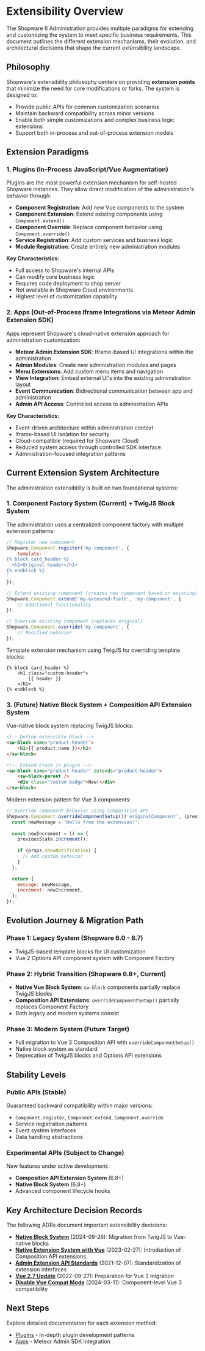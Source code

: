 # Extensibility Overview

The Shopware 6 Administration provides multiple paradigms for extending and customizing the system to meet specific business requirements. This document outlines the different extension mechanisms, their evolution, and architectural decisions that shape the current extensibility landscape.

## Philosophy

Shopware's extensibility philosophy centers on providing **extension points** that minimize the need for core modifications or forks. The system is designed to:

- Provide public APIs for common customization scenarios
- Maintain backward compatibility across minor versions
- Enable both simple customizations and complex business logic extensions
- Support both in-process and out-of-process extension models

## Extension Paradigms

### 1. Plugins (In-Process JavaScript/Vue Augmentation)

Plugins are the most powerful extension mechanism for self-hosted Shopware instances. They allow direct modification of the administration's behavior through:

- **Component Registration**: Add new Vue components to the system
- **Component Extension**: Extend existing components using `Component.extend()`
- **Component Override**: Replace component behavior using `Component.override()`
- **Service Registration**: Add custom services and business logic
- **Module Registration**: Create entirely new administration modules

**Key Characteristics:**
- Full access to Shopware's internal APIs
- Can modify core business logic
- Requires code deployment to shop server
- Not available in Shopware Cloud environments
- Highest level of customization capability

### 2. Apps (Out-of-Process Iframe Integrations via Meteor Admin Extension SDK)

Apps represent Shopware's cloud-native extension approach for administration customization:

- **Meteor Admin Extension SDK**: Iframe-based UI integrations within the administration
- **Admin Modules**: Create new administration modules and pages
- **Menu Extensions**: Add custom menu items and navigation
- **View Integration**: Embed external UI's into the existing administration layout
- **Event Communication**: Bidirectional communication between app and administration
- **Admin API Access**: Controlled access to administration APIs

**Key Characteristics:**
- Event-driven architecture within administration context
- Iframe-based UI isolation for security
- Cloud-compatible (required for Shopware Cloud)
- Reduced system access through controlled SDK interface
- Administration-focused integration patterns

## Current Extension System Architecture

The administration extensibility is built on two foundational systems:

### 1. Component Factory System (Current) + TwigJS Block System

The administration uses a centralized component factory with multiple extension patterns:

```javascript
// Register new component
Shopware.Component.register('my-component', {
    template: `
{% block card_header %}
  <h1>Original header</h1>
{% endblock %}
`
});

// Extend existing component (creates new component based on existing)
Shopware.Component.extend('my-extended-field', 'my-component', {
    // Additional functionality
});

// Override existing component (replaces original)
Shopware.Component.override('my-component', {
    // Modified behavior
});
```

Template extension mechanism using TwigJS for overriding template blocks:

```twig
{% block card_header %}
    <h1 class="custom-header">
        {{ header }}
    </h1>
{% endblock %}
```

### 3. (Future) Native Block System + Composition API Extension System

Vue-native block system replacing TwigJS blocks:

```html
<!-- Define extensible block -->
<sw-block name="product-header">
    <h1>{{ product.name }}</h1>
</sw-block>

<!-- Extend block in plugin -->
<sw-block name="product-header" extends="product-header">
    <sw-block-parent />
    <div class="custom-badge">New!</div>
</sw-block>
```

Modern extension pattern for Vue 3 components:

```javascript
// Override component behavior using Composition API
Shopware.Component.overrideComponentSetup()('originalComponent', (previousState, props) => {
  const newMessage = 'Hello from the extension!';
  
  const newIncrement = () => {
    previousState.increment();
    
    if (props.showNotification) {
      // Add custom behavior
    }
  };

  return {
    message: newMessage,
    increment: newIncrement,
  };
});
```

## Evolution Journey & Migration Path

### Phase 1: Legacy System (Shopware 6.0 - 6.7)
- TwigJS-based template blocks for UI customization
- Vue 2 Options API component system with Component Factory

### Phase 2: Hybrid Transition (Shopware 6.8+, Current)
- **Native Vue Block System**: `sw-block` components partially replace TwigJS blocks
- **Composition API Extensions**: `overrideComponentSetup()` partially replaces Component Factory
- Both legacy and modern systems coexist

### Phase 3: Modern System (Future Target)
- Full migration to Vue 3 Composition API with `overrideComponentSetup()`
- Native block system as standard
- Deprecation of TwigJS blocks and Options API extensions

## Stability Levels

### Public APIs (Stable)
Guaranteed backward compatibility within major versions:
- `Component.register`, `Component.extend`, `Component.override`
- Service registration patterns
- Event system interfaces
- Data handling abstractions

### Experimental APIs (Subject to Change)
New features under active development:
- **Composition API Extension System** (6.8+)
- **Native Block System** (6.8+)
- Advanced component lifecycle hooks

## Key Architecture Decision Records

The following ADRs document important extensibility decisions:

- **[Native Block System](../../../../../adr/2024-09-26-native-block-system.md)** (2024-09-26): Migration from TwigJS to Vue-native blocks
- **[Native Extension System with Vue](../../../../../adr/2023-02-27-native-extension-system-with-vue.md)** (2023-02-27): Introduction of Composition API extensions
- **[Admin Extension API Standards](../../../../../adr/2021-12-07-admin-extension-api-standards.md)** (2021-12-07): Standardization of extension interfaces
- **[Vue 2.7 Update](../../../../../adr/2022-09-27-vue-2.7-update.md)** (2022-09-27): Preparation for Vue 3 migration
- **[Disable Vue Compat Mode](../../../../../adr/2024-03-11-disable-vue-compat-mode-per-component-level.md)** (2024-03-11): Component-level Vue 3 compatibility

## Next Steps

Explore detailed documentation for each extension method:

- [Plugins](./02-plugins.md) - In-depth plugin development patterns
- [Apps](./03-apps.md) - Meteor Admin SDK integration